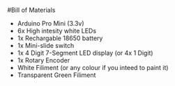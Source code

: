 #Bill of Materials
 - Arduino Pro Mini (3.3v)
 - 6x High intesity white LEDs
 - 1x Rechargable 18650 battery
 - 1x Mini-slide switch
 - 1x 4 Digit 7-Segment LED display (or 4x 1 Digit)
 - 1x Rotary Encoder
 - White Filiment (or any colour if you inteed to paint it)
 - Transparent Green Filiment